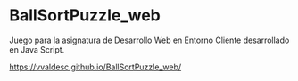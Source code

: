 ﻿# BallSortPuzzle_web
Juego para la asignatura de Desarrollo Web en Entorno Cliente desarrollado en Java Script.

https://vvaldesc.github.io/BallSortPuzzle_web/
